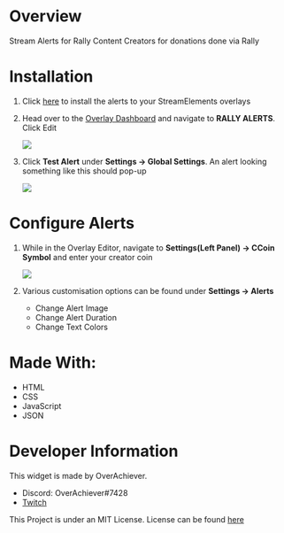 # Overview
Stream Alerts for Rally Content Creators for donations done via Rally

# Installation
1. Click [here](https://streamelements.com/dashboard/overlays/share/6017b62db4788a0a8e219047 "Click me to Install") to install the alerts to your StreamElements overlays
2. Head over to the [Overlay Dashboard](https://streamelements.com/dashboard/overlays) and navigate to **RALLY ALERTS**. Click Edit

    ![](https://media.discordapp.net/attachments/766155327582109716/806980605668491304/unknown.png)
3. Click **Test Alert** under **Settings -> Global Settings**. An alert looking something like this should pop-up
        
    ![](https://media.discordapp.net/attachments/766155327582109716/806982064511254598/unknown.png)
# Configure Alerts
1. While in the Overlay Editor, navigate to **Settings(Left Panel) -> CCoin Symbol** and enter your creator coin

    ![](https://media.discordapp.net/attachments/766155327582109716/806981373398220830/unknown.png?width=1025&height=498)
2. Various customisation options can be found under **Settings -> Alerts**
    - Change Alert Image
    - Change Alert Duration
    - Change Text Colors

# Made With:
- HTML
- CSS
- JavaScript
- JSON

# Developer Information
This widget is made by OverAchiever.

- Discord: OverAchiever#7428
- [Twitch](https://www.twitch.tv/overacheiever)

This Project is under an MIT License. License can be found [here](https://github.com/OverAcheiever/Rally-Alerts-Client/blob/main/LICENSE)
